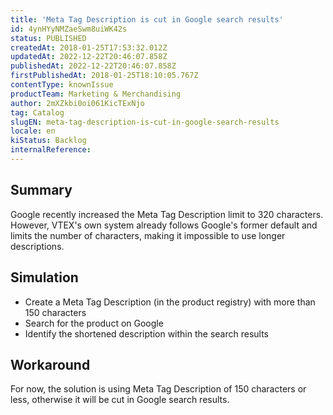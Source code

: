 ```yaml
---
title: 'Meta Tag Description is cut in Google search results'
id: 4ynHYyNMZaeSwm8uiWK42s
status: PUBLISHED
createdAt: 2018-01-25T17:53:32.012Z
updatedAt: 2022-12-22T20:46:07.858Z
publishedAt: 2022-12-22T20:46:07.858Z
firstPublishedAt: 2018-01-25T18:10:05.767Z
contentType: knownIssue
productTeam: Marketing & Merchandising
author: 2mXZkbi0oi061KicTExNjo
tag: Catalog
slugEN: meta-tag-description-is-cut-in-google-search-results
locale: en
kiStatus: Backlog
internalReference: 
---
```


## Summary

Google recently increased the Meta Tag Description limit to 320 characters. However, VTEX's own system already follows Google's former default and limits the number of characters, making it impossible to use longer descriptions.

## Simulation

- Create a Meta Tag Description (in the product registry) with more than 150 characters
- Search for the product on Google
- Identify the shortened description within the search results 

## Workaround

For now, the solution is using Meta Tag Description of 150 characters or less, otherwise it will be cut in Google search results.


